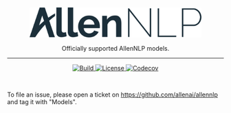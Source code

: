 <div align="center">
    <br>
    <img src="https://raw.githubusercontent.com/allenai/allennlp/master/docs/img/allennlp-logo-dark.png" width="400"/>
    <p>
    Officially supported AllenNLP models.
    </p>
    <hr/>
</div>
<p align="center">
    <a href="https://github.com/allenai/allennlp-models/actions">
        <img alt="Build" src="https://github.com/allenai/allennlp-models/workflows/CI/badge.svg?event=push&branch=master">
    </a>
    <a href="https://github.com/allenai/allennlp-models/blob/master/LICENSE">
        <img alt="License" src="https://img.shields.io/github/license/allenai/allennlp-models.svg?color=blue&cachedrop">
    </a>
    <a href="https://codecov.io/gh/allenai/allennlp">
        <img alt="Codecov" src="https://codecov.io/gh/allenai/allennlp/branch/master/graph/badge.svg">
    </a>
</p>
<br/>

To file an issue, please open a ticket on https://github.com/allenai/allennlp and tag it with "Models".
